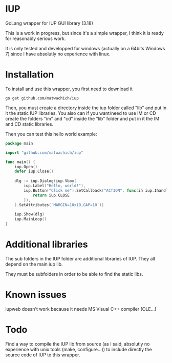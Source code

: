 # IUP
GoLang wrapper for IUP GUI library (3.18)

This is a work in progress, but since it's a simple wrapper, I think it is ready for reasonably serious work.

It is only tested and developped for windows (actually on a 64bits Windows 7) since I have absolutly no experience with linux.

# Installation
To install and use this wrapper, you first need to download it

```
go get github.com/matwachich/iup
```

Then, you must create a directory inside the iup folder called "lib" and put in it the static IUP libraries. You also can if you want/need to use IM or CD create the folders "im" and "cd" inside the "lib" folder and put in it the IM and CD static libraries.

Then you can test this hello world example:

```go
package main

import "github.com/matwachich/iup"

func main() {
    iup.Open()
    defer iup.Close()
    
    dlg := iup.Dialog(iup.Vbox(
        iup.Label("Hello, world!"),
        iup.Button("Click me").SetCallback("ACTION", func(ih iup.Ihandle) int {
            return iup.CLOSE
        }),
    ).SetAttributes(`MARGIN=10x10,GAP=10`))
    
    iup.Show(dlg)
    iup.MainLoop()
}
```

# Additional libraries
The sub folders in the IUP folder are additional libraries of IUP. They all depend on the main iup lib.

They must be subfolders in order to be able to find the static libs.

# Known issues
iupweb doesn't work because it needs MS Visual C++ compiler (OLE...)

# Todo
Find a way to compile the IUP lib from source (as I said, absolutly no experience with unix tools (make, configure...)) to include directly the source code of IUP to this wrapper.
